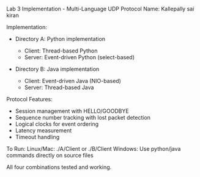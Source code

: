 Lab 3 Implementation - Multi-Language UDP Protocol
Name: Kallepally sai kiran

Implementation:
- Directory A: Python implementation
  - Client: Thread-based Python
  - Server: Event-driven Python (select-based)
  
- Directory B: Java implementation
  - Client: Event-driven Java (NIO-based)
  - Server: Thread-based Java

Protocol Features:
- Session management with HELLO/GOODBYE
- Sequence number tracking with lost packet detection
- Logical clocks for event ordering
- Latency measurement
- Timeout handling

To Run:
Linux/Mac: ./A/Client <host> <port> or ./B/Client <host> <port>
Windows: Use python/java commands directly on source files

All four combinations tested and working.